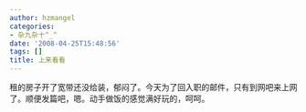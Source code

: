 ```yaml
---
author: hzmangel
categories:
- 杂九杂十^_^
date: '2008-04-25T15:48:56'
tags: []
title: 上来看看
---
```

租的房子开了宽带还没给装，郁闷了。今天为了回入职的邮件，只有到网吧来上网了。顺便发篇吧，嗯。动手做饭的感觉满好玩的，呵呵。